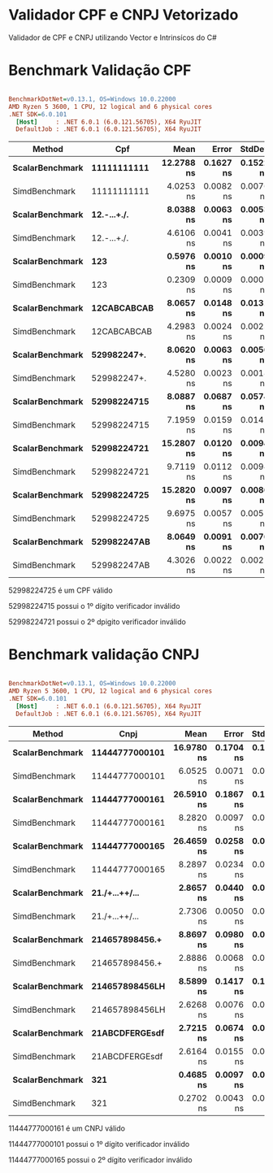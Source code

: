 # Validador CPF e CNPJ Vetorizado

Validador de CPF e CNPJ utilizando Vector e Intrinsícos do C#

# Benchmark Validação CPF

``` ini

BenchmarkDotNet=v0.13.1, OS=Windows 10.0.22000
AMD Ryzen 5 3600, 1 CPU, 12 logical and 6 physical cores
.NET SDK=6.0.101
  [Host]     : .NET 6.0.1 (6.0.121.56705), X64 RyuJIT
  DefaultJob : .NET 6.0.1 (6.0.121.56705), X64 RyuJIT


```
|          Method |         Cpf |       Mean |     Error |    StdDev |
|---------------- |------------ |-----------:|----------:|----------:|
| **ScalarBenchmark** | **11111111111** | **12.2788 ns** | **0.1627 ns** | **0.1522 ns** |
|   SimdBenchmark | 11111111111 |  4.0253 ns | 0.0082 ns | 0.0076 ns |
| **ScalarBenchmark** | **12.-...+./.** |  **8.0388 ns** | **0.0063 ns** | **0.0053 ns** |
|   SimdBenchmark | 12.-...+./. |  4.6106 ns | 0.0041 ns | 0.0039 ns |
| **ScalarBenchmark** |         **123** |  **0.5976 ns** | **0.0010 ns** | **0.0009 ns** |
|   SimdBenchmark |         123 |  0.2309 ns | 0.0009 ns | 0.0007 ns |
| **ScalarBenchmark** | **12CABCABCAB** |  **8.0657 ns** | **0.0148 ns** | **0.0131 ns** |
|   SimdBenchmark | 12CABCABCAB |  4.2983 ns | 0.0024 ns | 0.0023 ns |
| **ScalarBenchmark** | **529982247+.** |  **8.0620 ns** | **0.0063 ns** | **0.0056 ns** |
|   SimdBenchmark | 529982247+. |  4.5280 ns | 0.0023 ns | 0.0018 ns |
| **ScalarBenchmark** | **52998224715** |  **8.0887 ns** | **0.0687 ns** | **0.0574 ns** |
|   SimdBenchmark | 52998224715 |  7.1959 ns | 0.0159 ns | 0.0141 ns |
| **ScalarBenchmark** | **52998224721** | **15.2807 ns** | **0.0120 ns** | **0.0094 ns** |
|   SimdBenchmark | 52998224721 |  9.7119 ns | 0.0112 ns | 0.0094 ns |
| **ScalarBenchmark** | **52998224725** | **15.2820 ns** | **0.0097 ns** | **0.0086 ns** |
|   SimdBenchmark | 52998224725 |  9.6975 ns | 0.0057 ns | 0.0051 ns |
| **ScalarBenchmark** | **529982247AB** |  **8.0649 ns** | **0.0091 ns** | **0.0076 ns** |
|   SimdBenchmark | 529982247AB |  4.3026 ns | 0.0022 ns | 0.0021 ns |

52998224725 é um CPF válido

52998224715 possui o 1º dígito verificador inválido

52998224721 possui o 2º dpigito verificador inválido

# Benchmark validação CNPJ

``` ini

BenchmarkDotNet=v0.13.1, OS=Windows 10.0.22000
AMD Ryzen 5 3600, 1 CPU, 12 logical and 6 physical cores
.NET SDK=6.0.101
  [Host]     : .NET 6.0.1 (6.0.121.56705), X64 RyuJIT
  DefaultJob : .NET 6.0.1 (6.0.121.56705), X64 RyuJIT


```
|          Method |           Cnpj |       Mean |     Error |    StdDev |
|---------------- |--------------- |-----------:|----------:|----------:|
| **ScalarBenchmark** | **11444777000101** | **16.9780 ns** | **0.1704 ns** | **0.1594 ns** |
|   SimdBenchmark | 11444777000101 |  6.0525 ns | 0.0071 ns | 0.0067 ns |
| **ScalarBenchmark** | **11444777000161** | **26.5910 ns** | **0.1867 ns** | **0.1747 ns** |
|   SimdBenchmark | 11444777000161 |  8.2820 ns | 0.0097 ns | 0.0076 ns |
| **ScalarBenchmark** | **11444777000165** | **26.4659 ns** | **0.0258 ns** | **0.0229 ns** |
|   SimdBenchmark | 11444777000165 |  8.2897 ns | 0.0234 ns | 0.0219 ns |
| **ScalarBenchmark** | **21./+...++/...** |  **2.8657 ns** | **0.0440 ns** | **0.0412 ns** |
|   SimdBenchmark | 21./+...++/... |  2.7306 ns | 0.0050 ns | 0.0046 ns |
| **ScalarBenchmark** | **214657898456.+** |  **8.8697 ns** | **0.0980 ns** | **0.0916 ns** |
|   SimdBenchmark | 214657898456.+ |  2.8886 ns | 0.0068 ns | 0.0063 ns |
| **ScalarBenchmark** | **214657898456LH** |  **8.5899 ns** | **0.1417 ns** | **0.1256 ns** |
|   SimdBenchmark | 214657898456LH |  2.6268 ns | 0.0076 ns | 0.0067 ns |
| **ScalarBenchmark** | **21ABCDFERGEsdf** |  **2.7215 ns** | **0.0674 ns** | **0.0597 ns** |
|   SimdBenchmark | 21ABCDFERGEsdf |  2.6164 ns | 0.0155 ns | 0.0145 ns |
| **ScalarBenchmark** |            **321** |  **0.4685 ns** | **0.0097 ns** | **0.0086 ns** |
|   SimdBenchmark |            321 |  0.2702 ns | 0.0043 ns | 0.0034 ns |

11444777000161 é um CNPJ válido

11444777000101 possui o 1º dígito verificador inválido

11444777000165 possui o 2º dígito verificador inválido
